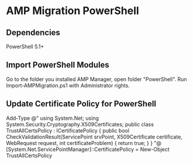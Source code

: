 
# AMP Migration PowerShell

## Dependencies
PowerShell 5.1+

## Import PowerShell Modules
Go to the folder you installed AMP Manager, open folder "PowerShell".
Run Import-AMPMigration.ps1 with Administrator rights.

## Update Certificate Policy for PowerShell
Add-Type @"
    using System.Net;
    using System.Security.Cryptography.X509Certificates;
    public class TrustAllCertsPolicy : ICertificatePolicy {
        public bool CheckValidationResult(ServicePoint srvPoint, X509Certificate certificate, WebRequest request, int certificateProblem) {
            return true;
        }
    }
"@
[System.Net.ServicePointManager]::CertificatePolicy = New-Object TrustAllCertsPolicy
